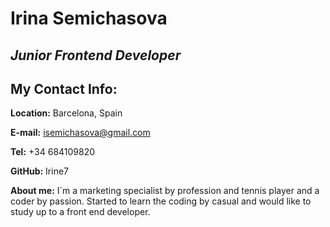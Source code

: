 # Irina Semichasova

## *Junior Frontend Developer*


## My Contact Info:

**Location:** Barcelona, Spain

**E-mail:** isemichasova@gmail.com

**Tel:** +34 684109820

**GitHub:** Irine7

**About me:** I´m a marketing specialist by profession and tennis player and a coder by passion. Started to learn the coding by casual and would like to study up to a front end developer.
